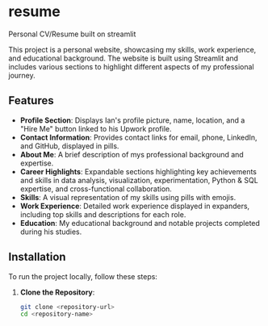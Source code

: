 # resume
Personal CV/Resume built on streamlit

This project is a personal website, showcasing my skills, work experience, and educational background. The website is built using Streamlit and includes various sections to highlight different aspects of my professional journey.

## Features

- **Profile Section**: Displays Ian's profile picture, name, location, and a "Hire Me" button linked to his Upwork profile.
- **Contact Information**: Provides contact links for email, phone, LinkedIn, and GitHub, displayed in pills.
- **About Me**: A brief description of mys professional background and expertise.
- **Career Highlights**: Expandable sections highlighting key achievements and skills in data analysis, visualization, experimentation, Python & SQL expertise, and cross-functional collaboration.
- **Skills**: A visual representation of my skills using pills with emojis.
- **Work Experience**: Detailed work experience displayed in expanders, including top skills and descriptions for each role.
- **Education**: My educational background and notable projects completed during his studies.

## Installation

To run the project locally, follow these steps:

1. **Clone the Repository**:
   ```bash
   git clone <repository-url>
   cd <repository-name>
